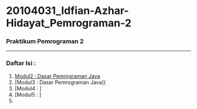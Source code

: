 # 20104031_Idfian-Azhar-Hidayat_Pemrograman-2

### Praktikum Pemrograman 2

<hr>

### Daftar Isi :
1. [Modul2 : Dasar Pemrograman Java](https://github.com/iddfian/20104031_Idfian-Azhar-Hidayat_Pemrograman-2/tree/Modul2)
2. [Modul3 : Dasar Pemrograman Java](
3. [Modul4 : ]
4. [Modul5 : ]
5. 
